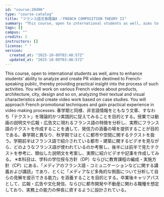```yaml
---
id: "course:20406"
type: "course-catalog"
title: "フランス語文章理論Ⅱ ／FRENCH COMPOSITION THEORY II"
summary: "This course, open to international students as well, aims to enhance students' ability to analyze and create PR video de…"
tags: []
campus: ""
credits: 2
instructors: []
license: " "
version:
  created_at: "2025-10-09T03:48:57Z"
  updated_at: "2025-10-09T03:48:57Z"
---
```


This course, open to international students as well, aims to enhance students' ability to analyze and create PR video destined to French-speaking public, thereby providing practical insight into the process of such activities. You will work on various French videos about products, architecture, city, design and so on, analyzing their textual and visual characteristics and create video work based on case studies. You will approach French promotional techniques and gain practical experience in video making processes. 春学期と同様、非言語情報をともなう文章、すなわち「テクスト」を理論的かつ実践的に捉えてみることを目的とする。授業では動画の説明文や広報・広告文に現れるフランス語の特徴を分析し、実際にフランス語のテクストを作成することを通して、発信力の涵養の場を提供することが目的である。春学期と異なり、秋学期ではとくに都市や空間に関するテクストを扱う。学期前半はフランス語で紹介されている都市・建築に関するビデオを見ながら、どのようなフランス語が使われているのか考察し、後半には前半で見たテクストを参考に、類似した説明文を考案し、実際に紹介ビデオや記事を作成してみる。 ※本科目は、学科の学位授与方針（DP）ならびに教育課程の編成・実施方針（CP）にある、「メディアのフランス語・コミュニケーションなどに関する講義および講読」であり、とくに「メディアなど多角的な側面について分析して自らの見解を提示できる能力」を涵養することを目的とする。卒業後キャリアパスとして、広報・広告や文化発信、ならびに都市開発や不動産に関わる職種を想定しており、実務上の能力の伸長に資するように設計されている。
